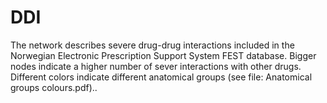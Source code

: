 # DDI
The network describes severe drug-drug interactions included in the Norwegian Electronic Prescription Support System FEST database. Bigger nodes indicate a higher number of sever interactions with other drugs. Different colors indicate different anatomical groups (see file: Anatomical groups colours.pdf).. 

